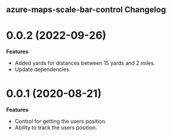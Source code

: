 ## azure-maps-scale-bar-control Changelog

<a name="0.0.2"></a>
# 0.0.2 (2022-09-26)

**Features**

- Added yards for distances between 15 yards and 2 miles.
- Update dependencies.
  
<a name="0.0.1"></a>
# 0.0.1 (2020-08-21)

**Features**

- Control for getting the users position.
- Ability to track the users position.

